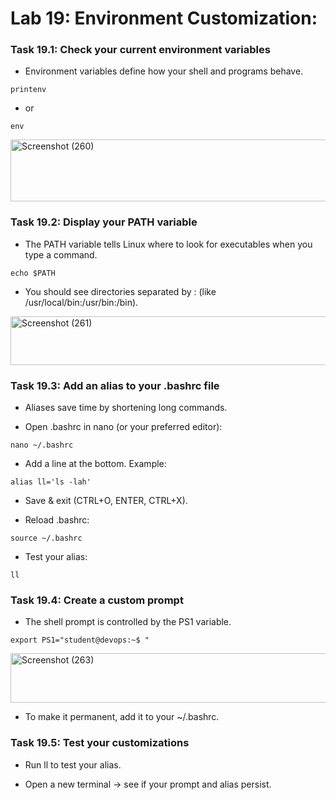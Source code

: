 # Lab 19: Environment Customization:

### Task 19.1: Check your current environment variables

-  Environment variables define how your shell and programs behave.
```
printenv
```
-  or
```
env
```
<img width="1084" height="99" alt="Screenshot (260)" src="https://github.com/user-attachments/assets/2bb33f5c-96ba-43b9-bbb6-b5b5c995cfd4" />

### Task 19.2: Display your PATH variable

-  The PATH variable tells Linux where to look for executables when you type a command.
```
echo $PATH
```
-  You should see directories separated by : (like /usr/local/bin:/usr/bin:/bin).

<img width="1081" height="78" alt="Screenshot (261)" src="https://github.com/user-attachments/assets/04a0fd27-47c4-4ba6-b1cf-f13478cfe4a5" />

### Task 19.3: Add an alias to your .bashrc file

-  Aliases save time by shortening long commands.

-  Open .bashrc in nano (or your preferred editor):
```
nano ~/.bashrc
```
-  Add a line at the bottom. Example:
```
alias ll='ls -lah'
```

-  Save & exit (CTRL+O, ENTER, CTRL+X).

-  Reload .bashrc:
```
source ~/.bashrc
```

-  Test your alias:
```
ll
```

### Task 19.4: Create a custom prompt 

-  The shell prompt is controlled by the PS1 variable. 
```
export PS1="student@devops:~$ "
```
<img width="905" height="79" alt="Screenshot (263)" src="https://github.com/user-attachments/assets/7fd58699-8fbd-4049-b77f-20f0936480d2" />

-  To make it permanent, add it to your ~/.bashrc.

### Task 19.5: Test your customizations

-  Run ll to test your alias.

-  Open a new terminal → see if your prompt and alias persist.
